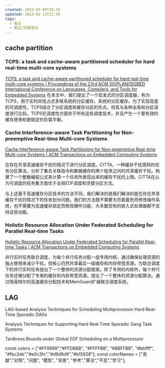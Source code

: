 ```yaml
---
created: 2023-07-08T20:33
updated: 2024-02-13T22:38
tags:
  - 笔记
  - 笔记/文献笔记
---
```


## cache partition

### TCPS: a task and cache-aware partitioned scheduler for hard real-time multi-core systems

[TCPS: a task and cache-aware partitioned scheduler for hard real-time multi-core systems | Proceedings of the 23rd ACM SIGPLAN/SIGBED International Conference on Languages, Compilers, and Tools for Embedded Systems](https://dl.acm.org/doi/abs/10.1145/3519941.3535067)
在本文中，我们提出了一个启发式的分区调度器，称为TCPS，用于实时非抢占式多核系统的分区缓存。系统的分区缓存。为了实现高度的可调度性，TCPS结合了分区调度和缓存分区的优点。将其与各种全局和分区调度进行比较。TCPS在调度性方面优于所有这些调度技术，并且产生一个更有效的缓存使用和更稳定的负载平衡。

### Cache Interference-aware Task Partitioning for Non-preemptive Real-time Multi-core Systems

[Cache Interference-aware Task Partitioning for Non-preemptive Real-time Multi-core Systems | ACM Transactions on Embedded Computing Systems](https://dl.acm.org/doi/abs/10.1145/3487581)

在存在共享高速缓存干扰的情况下进行分区调度。CITTA，一种缓存干扰感知的任务分区算法。分析了集合关联指令和数据缓存的两个程序之间的共享缓存干扰。构建了一个整数编程公式来计算一个任务所表现出来的缓存干扰的上限。CITTA在认为可调度的任务集方面优于全局EDF调度和贪婪分区方法。

与上述基于高速缓存分区技术的方法不同，我们解决的是我们解决的是在存在共享缓存干扰的情况下的任务划分问题。我们的方法既不需要为页面着色而修改操作系统，也不需要为高速缓存锁定而修改硬件功能、大多数现有的嵌入式处理器都不支持这些功能。



### Holistic Resource Allocation Under Federated Scheduling for Parallel Real-time Tasks

[Holistic Resource Allocation Under Federated Scheduling for Parallel Real-time Tasks | ACM Transactions on Embedded Computing Systems](https://dl.acm.org/doi/abs/10.1145/3489467)

并行实时任务联合调度，为每个并行任务分配一组专用内核，通过确保处理资源的独占使用来减少干扰。但核心仍然共享最后一级缓存和内存带宽资源。为联合调度下的并行实时任务提出了一个整体的资源分配框架。除了专用的内核外，每个并行任务还被分配了专用的缓存和内存带宽资源。提出了一个整体的资源分配算法。通过用英特尔的高速缓存分配技术和MemGuard扩展联合调度系统。

## LAG

LAG-based Analysis Techniques for Scheduling Multiprocessor Hard Real-Time Sporadic DAGs

Analysis Techniques for Supporting Hard Real-Time Sporadic Gang Task Systems

Tardiness Bounds under Global EDF Scheduling on a Multiprocessor



  const colors = ["#FF9999","#FFDBBB", "#FFFFBB", "#BBFFBB", "#bbffff", "#fbc2eb","#e0c3fc","#d9d9d9","#b15928"];
  const colorNames = ["贡献","对照", "问题", "模型", "背景", "参考","算法","不足","学习"];

